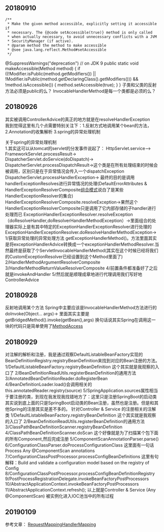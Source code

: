 ## 20180910
	/**
	 * Make the given method accessible, explicitly setting it accessible if
	 * necessary. The {@code setAccessible(true)} method is only called
	 * when actually necessary, to avoid unnecessary conflicts with a JVM
	 * SecurityManager (if active).
	 * @param method the method to make accessible
	 * @see java.lang.reflect.Method#setAccessible
	 */
@SuppressWarnings("deprecation")  // on JDK 9
public static void makeAccessible(Method method) {
	if ((!Modifier.isPublic(method.getModifiers()) ||
			!Modifier.isPublic(method.getDeclaringClass().getModifiers())) && !method.isAccessible()) {
		method.setAccessible(true);
	}
}
子类和父类的反射方法必须是public的么？
InvocableHandlerMethod是每一个类都是必须的么？


## 20180926
其实被调用ControllerAdvice的真正的地方就是在resolveHandlerException   
我到觉得这里有几个点需要特别关注下：1.反射方式地调用某个bean的方法，2.Annotation的收集解析 3.spring的异常处理机制  

关于spring的异常处理机制  
1.其实这可以从tomcat的servlet的分发事件说起了：
HttpServlet.service-->
FrameworkServlet.processResult->
DispatcherServlet.doService(doDispatch)-> 
DispatcherServlet.processDispatchResult->这个类是在所有处理结束的时候会被调用，区别只是在于异常情况会传入一个dispatchException
DispatcherServlet.processHandlerException-> 最终的目的是调用handlerExceptionResolves进行异常情况的处理(DefaultErrorAttributes & HandlerExceptionResolverComposite[组合模式](https://www.cnblogs.com/snaildev/p/7647190.html)说白了是某些HandlerExceptionResolver的集合)
HandlerExceptionResolverComposite.resolveException->果然这个HandlerExceptionResolverComposite只是调用了它内部存储的子handler进行处理而已
ExceptionHandlerExceptionResolver.resolveException（doResolveHandler,doResolverHandlerMethodException）->里面组合的处理器实际上是有其中特定的ExceptionHandlerExceptionResolver进行处理的
ExceptionHandlerExceptionResolver.doResolveHandlerMethodException->
        1/获取异常处理的异常处理方法 getExceptionHandlerMethod()。方法里面其实是将exceptionHandlerAdvice转换成一个exceptionHandlerMethodResolver.当然最终是获取了个ServletInvocableHandlerMethod(其实在这个时候已经将我们的CustomExceptionResolver已经设置到这个Method里面了)
        2/HandlerMethodArgumentResolverComposite
        3/HandlerMethodReturnValueResolverComposite
        4/前置条件都准备好了之后就是invokeAndHandler
        5/然后就是顺理成章地进行代理调用我们写好地ControllerAdvice


## 20180928
反射地调用某个方法
    		Spring中主要应该是InvocableHandlerMethod方法进行的
    		    doInvoke(Object... args)->
    		    里面其实主要是getBridgedMethod().invoke(getBean(),args) 换句话说其实Spring在调用这一块的代码只是简单使用了[MethodAccess](https://www.cnblogs.com/onlywujun/p/3519037.html)
    		    
    		    
## 20180929
对注解的解析和注册，我是通过观察DefaultListableBeanFactory实现的BeanDefinitionRegistry.registryBeanDefinition来找到对应的Bean注册的方法。
    1/DefaultListableBeanFactory.registryBeanDefinition 这个其实就是我观察的入口了
    2/BeanDefinitionReadUtils.registerBeanDefinition的通用方法
    3/AnnotatedBeanDefinitionReader.doRegisterBean
    4/BeanDefinitionLoader.load()会调用相关的this.annotatedReader.registry(source)
    5/SpringApplication.sources属性相当于要注册的类，到现在我发现我找错地方了：这里只是注册SpringBoot的启动类
其实说到底上面的只是SpringBoot启动类的Bean注册，虽然也是注册。但是和其他Spring的注册其实是差不多的。
    针对Controller & Service 的注册相关的注解类
    1/DefaultListableBeanFactory.registryBeanDefinition 这个其实就是我观察的入口了
    2/BeanDefinitionReadUtils.registerBeanDefinition的通用方法
    3/ClassPathBeanDefinitionScanner.registryBeanDefinition
    4/ClassPathBeanDefinitionScanner.doScan 这个好像就是为了扫描某个包下面的所有Component,然后完成注册
    5/ComponentScanAnnotationParser.parse()
    6/ConfigurationClassParser.doProcessConfigurationClass 这里面有一句话 Process Any @ComponentScan annotations
    7/ConfigurationClassPostProcessor.processConfigBeanDefinitions 这里有句解释：Build and validate a configuration model based on the registry of Config
    8/ConfigurationClassPostProcessor.processConfigBeanDefinitionRegistry
    9/PostProcessRegistrationDelegate.invokeBeanFactoryPostProcessors
    10/AbstractApplicationContext.invokeBeanFactoryPostProcessors
    11/AbstractApplicationContext.refresh();
以上就是Controller & Service (Any @ComponentScan) 被实例化进入IOC池当中的所有过程

## 20190109


参考文章：
[RequestMappingHandlerMapping](https://blog.csdn.net/sunsiwenvip/article/details/80230050)







    		    


